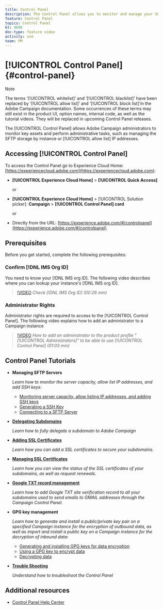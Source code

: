 ```yaml
---
title: Control Panel
description: The Control Panel allows you to monitor and manage your SFTP storage by instance and allow list IP addresses.
feature: Control Panel
topics: Control Panel
kt: 4696
doc-type: feature video
activity: use
team: PM
---
```


# [!UICONTROL Control Panel] {#control-panel}

>[!NOTE]
>
>The terms ‘[!UICONTROL whitelist]’ and ‘[!UICONTROL blacklist]’ have been replaced by ‘[!UICONTROL allow list]’ and ‘[!UICONTROL block list]’in the Adobe Campaign documentation. Some occurrences of these terms may still exist in the product UI, option names, internal code, as well as the tutorial videos. They will be replaced in upcoming Control Panel releases.

The [!UICONTROL Control Panel] allows Adobe Campaign administrators to monitor key assets and perform administrative tasks, such as managing the SFTP storage by instance or [!UICONTROL allow list] IP addresses.

## Accessing [!UICONTROL Control Panel]

To access the Control Panel go to Experience Cloud Home: [https://experiencecloud.adobe.com](https://experiencecloud.adobe.com):

* **[!UICONTROL Experience Cloud Home]** > **[!UICONTROL Quick Access]**
  
  or
* **[!UICONTROL Experience Cloud Home]**  > [!UICONTROL Solution picker]: **Campaign** > **[!UICONTROL Control Panel] card**
  
  or

* Directly from the URL: [https://experience.adobe.com/#/controlpanel](https://experience.adobe.com/#/controlpanel)

## Prerequisites

Before you get started, complete the following prerequisites:

### Confirm [!DNL IMS Org ID]

You need to know your [!DNL IMS org ID]. The following video describes where you can lookup your instance's [!DNL IMS org ID].

>[!VIDEO](https://video.tv.adobe.com/v/27183?quality=12)
*Check [!DNL IMS Org ID] (00:26 min)*

### Administrator Rights

Administrator rights are required to access to the [!UICONTROL Control Panel].
The following video explains how to add an administrator to a Campaign instance

>[!VIDEO](https://video.tv.adobe.com/v/27147?quality=12)
*How to add an administrator to the product profile "[!UICONTROL Administrators]" to be able to use [!UICONTROL Control Panel] (01:03 min)*

## Control Panel Tutorials

* **Managing SFTP Servers**

    *Learn how to monitor the server capacity, allow list IP addresses, and add SSH keys:*

  * [Monitoring server capacity, allow listing IP addresses, and adding SSH keys](/help/administrating/control-panel/monitoring-server-capacity-allow-listing-adding-ssh-key.md)
  * [Generating a SSH Key](/help/administrating/control-panel/generate-ssh-key.md)
  * [Connecting to a SFTP Server](/help/administrating/control-panel/connect-to-sftp-server.md)
* **[Delegating Subdomains](/help/administrating/control-panel/subdomain-delegation.md)**

    *Learn how to fully delegate a subdomain to Adobe Campaign* 
* **[Adding SSL Certificates](/help/administrating/control-panel/adding-ssl-certificates.md)**

    *Learn how you can add a SSL certificates to secure your subdomains.*
* **[Managing SSL Certificates](/help/administrating/control-panel/managing-ssl-certificates.md)**

     *Learn how you can view the status of the SSL certificates of your subdomains, as well as request renewals.*
* **[Google TXT record management](/help/administrating/control-panel/google-txt-record-management.md)**

    *Learn how to add Google TXT site verification record to all your subdomains used to send emails to GMAIL addresses through the Campaign Control Panel.*

* **GPG key management**

    *Learn how to generate and install a public/private key pair on a specified Campaign instance for the encryption of outbound data, as well as import and install a public key on a Campaign instance for the decryption of inbound data:*

  * [Generating and installing GPG keys for data encryption](./gpg-key-management/generating-and-installing-gpg-keys-for-data-encryption.md/generating-and-installing-gpg-keys-for-data-encryption.md)
  * [Using a GPG key to encrypt data](./gpg-key-management/using-a-gpg-key-to-encrypt-data.md)
  * [Decrypting data](./gpg-key-management/decrypting-data.md)

* **[Trouble Shooting](/help/administrating/control-panel/trouble-shooting.md)**

    *Understand how to troubleshoot the Control Panel*

## Additional resources

* [Control Panel Help Center](https://docs.adobe.com/content/help/en/control-panel/using/control-panel-home.html)
  